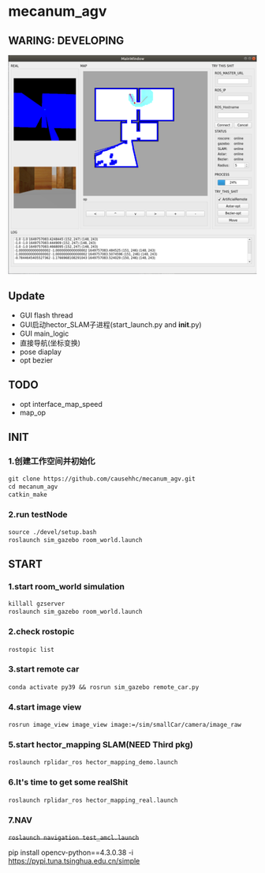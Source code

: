 # mecanum_agv
## WARING: DEVELOPING
![](./picture/gui.png)
## Update
- GUI flash thread
- GUI启动hector_SLAM子进程(start_launch.py and __init__.py)
- GUI main_logic
- 直接导航(坐标变换)
- pose diaplay
- opt bezier
## TODO
- opt interface_map_speed
- map_op
## INIT
### 1.创建工作空间并初始化
```
git clone https://github.com/causehhc/mecanum_agv.git
cd mecanum_agv
catkin_make
```
### 2.run testNode
```
source ./devel/setup.bash
roslaunch sim_gazebo room_world.launch
```
## START
### 1.start room_world simulation
```
killall gzserver
roslaunch sim_gazebo room_world.launch
```
### 2.check rostopic
`rostopic list`
### 3.start remote car
`conda activate py39 && rosrun sim_gazebo remote_car.py`
### 4.start image view
`rosrun image_view image_view image:=/sim/smallCar/camera/image_raw`
### 5.start hector_mapping SLAM(NEED Third pkg)
`roslaunch rplidar_ros hector_mapping_demo.launch`
### 6.It's time to get some realShit
`roslaunch rplidar_ros hector_mapping_real.launch`
### 7.NAV
~~`roslaunch navigation test_amcl.launch`~~

pip install opencv-python==4.3.0.38 -i https://pypi.tuna.tsinghua.edu.cn/simple
